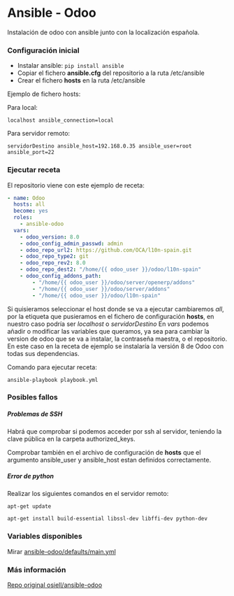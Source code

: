 # Ansible - Odoo

Instalación de odoo con ansible junto con la localización española.

### Configuración inicial
* Instalar ansible: `pip install ansible`
* Copiar el fichero **ansible.cfg** del repositorio a la ruta /etc/ansible
* Crear el fichero **hosts** en la ruta /etc/ansible

Ejemplo de fichero hosts:

Para local:

`localhost ansible_connection=local`

Para servidor remoto:

`servidorDestino ansible_host=192.168.0.35 ansible_user=root ansible_port=22`

### Ejecutar receta
El repositorio viene con este ejemplo de receta:
```yaml
- name: Odoo
  hosts: all
  become: yes
  roles:
    - ansible-odoo
  vars:
    - odoo_version: 8.0
    - odoo_config_admin_passwd: admin
    - odoo_repo_url2: https://github.com/OCA/l10n-spain.git
    - odoo_repo_type2: git
    - odoo_repo_rev2: 8.0
    - odoo_repo_dest2: "/home/{{ odoo_user }}/odoo/l10n-spain"
    - odoo_config_addons_path:
        - "/home/{{ odoo_user }}/odoo/server/openerp/addons"
        - "/home/{{ odoo_user }}/odoo/server/addons"
        - "/home/{{ odoo_user }}/odoo/l10n-spain"
```
Si quisieramos seleccionar el host donde se va a ejecutar cambiaremos _all_, por la etiqueta que pusieramos en el fichero de configuración **hosts**, en nuestro caso podría ser _localhost_ o _servidorDestino_
En _vars_ podemos añadir o modificar las variables que queramos, ya sea para cambiar la version de odoo que se va a instalar, la contraseña maestra, o el repositorio.
En este caso en la receta de ejemplo se instalaría la versión 8 de Odoo con todas sus dependencias.

Comando para ejecutar receta:

`ansible-playbook playbook.yml`

### Posibles fallos

##### Problemas de SSH
Habrá que comprobar si podemos acceder por ssh al servidor, teniendo la clave pública en la carpeta authorized_keys.

Comprobar también en el archivo de configuración de **hosts** que el argumento ansible_user y ansible_host estan definidos correctamente.

##### Error de python
Realizar los siguientes comandos en el servidor remoto:

`apt-get update`

`apt-get install build-essential libssl-dev libffi-dev python-dev`

### Variables disponibles
Mirar [ansible-odoo/defaults/main.yml](ansible-odoo/defaults/main.yml)

### Más información
[Repo original osiell/ansible-odoo](https://github.com/osiell/ansible-odoo/blob/master/README.md)
